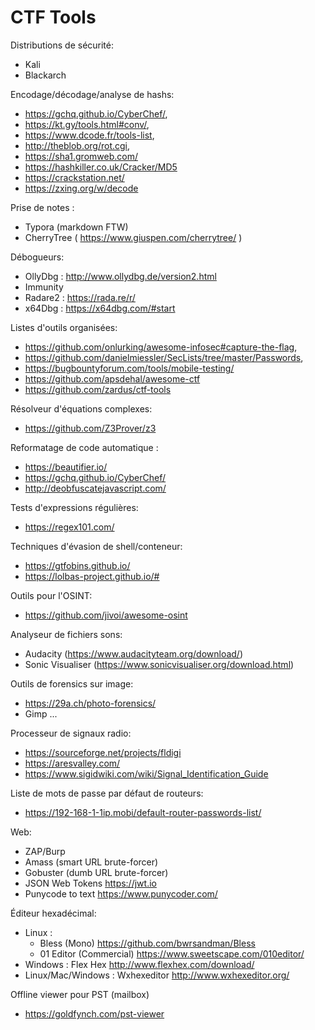 # CTF Tools


Distributions de sécurité: 
* Kali
* Blackarch

  
Encodage/décodage/analyse de hashs: 
* https://gchq.github.io/CyberChef/, 
* https://kt.gy/tools.html#conv/, 
* https://www.dcode.fr/tools-list, 
* http://theblob.org/rot.cgi, 
* https://sha1.gromweb.com/
* https://hashkiller.co.uk/Cracker/MD5
* https://crackstation.net/
* https://zxing.org/w/decode

Prise de notes : 
* Typora (markdown FTW)
* CherryTree ( https://www.giuspen.com/cherrytree/ )

Débogueurs: 
* OllyDbg : http://www.ollydbg.de/version2.html
* Immunity
* Radare2 : https://rada.re/r/
* x64Dbg : https://x64dbg.com/#start

Listes d'outils organisées: 
* https://github.com/onlurking/awesome-infosec#capture-the-flag, 
* https://github.com/danielmiessler/SecLists/tree/master/Passwords, 
* https://bugbountyforum.com/tools/mobile-testing/
* https://github.com/apsdehal/awesome-ctf
* https://github.com/zardus/ctf-tools

Résolveur d'équations complexes:
* https://github.com/Z3Prover/z3

Reformatage de code automatique : 
* https://beautifier.io/
* https://gchq.github.io/CyberChef/
* http://deobfuscatejavascript.com/

Tests d'expressions régulières: 
* https://regex101.com/

Techniques d'évasion de shell/conteneur: 
* https://gtfobins.github.io/
* https://lolbas-project.github.io/#

Outils pour l'OSINT: 
* https://github.com/jivoi/awesome-osint 

Analyseur de fichiers sons: 
* Audacity (https://www.audacityteam.org/download/)
* Sonic Visualiser (https://www.sonicvisualiser.org/download.html)

Outils de forensics sur image: 
* https://29a.ch/photo-forensics/
* Gimp ...

Processeur de signaux radio: 
* https://sourceforge.net/projects/fldigi
* https://aresvalley.com/
* https://www.sigidwiki.com/wiki/Signal_Identification_Guide

Liste de mots de passe par défaut de routeurs: 
* https://192-168-1-1ip.mobi/default-router-passwords-list/

Web: 
* ZAP/Burp
* Amass (smart URL brute-forcer)
* Gobuster (dumb URL brute-forcer)
* JSON Web Tokens https://jwt.io
* Punycode to text https://www.punycoder.com/

Éditeur hexadécimal: 
* Linux : 
	* Bless (Mono) https://github.com/bwrsandman/Bless
	* 01 Editor (Commercial) https://www.sweetscape.com/010editor/
* Windows : Flex Hex http://www.flexhex.com/download/
* Linux/Mac/Windows : Wxhexeditor http://www.wxhexeditor.org/

Offline viewer pour PST (mailbox)
* https://goldfynch.com/pst-viewer

